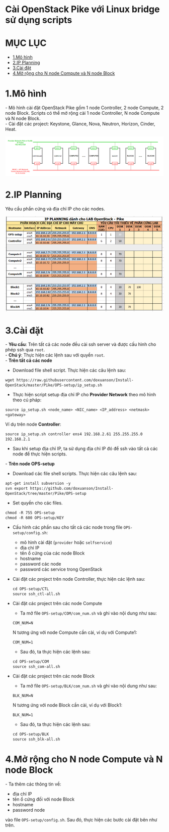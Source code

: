 # Cài OpenStack Pike với Linux bridge sử dụng scripts


# MỤC LỤC
- [1.Mô hình](#1)
- [2.IP Planning](#2)
- [3.Cài đặt](#3)
- [4.Mở rộng cho N node Compute và N node Block](#$)


<a name="1"></a>
# 1.Mô hình
\- Mô hình cài đặt OpenStack Pike gồm 1 node Controller, 2 node Compute, 2 node Block. Scripts có thể mở rộng cài 1 node Controller, N node Compute và N node Block.  
\- Cài đặt các project: Keystone, Glance, Nova, Neutron, Horizon, Cinder, Heat.  

<img src="images/mo_hinh.png" />

<a name="2"></a>
# 2.IP Planning
Yêu cầu phần cứng và địa chỉ IP cho các nodes.

<img src="images/ip_planning.png" />

<a name="3"></a>
# 3.Cài đặt
\- **Yêu cầu**: Trên tất cả các node đều cài ssh server và được cấu hình cho phép ssh qua `root`.  
\- **Chú ý**: Thực hiện các lệnh sau với quyền `root`.  
\- **Trên tất cả các node**   
  - Download file shell script. Thực hiện các câu lệnh sau:  
  ```
  wget https://raw.githubusercontent.com/doxuanson/Install-OpenStack/master/Pike/OPS-setup/ip_setup.sh
  ```

 - Thực hiện script setup địa chỉ IP cho **Provider Network** theo mô hình theo cú pháp:  
  ```
  source ip_setup.sh <node_name> <NIC_name> <IP_address> <netmask> <gateway>
  ```

  Ví dụ trên node **Controller**:  
  ```
  source ip_setup.sh controller ens4 192.168.2.61 255.255.255.0 192.168.2.1
  ```

  - Sau khi setup địa chỉ IP, ta sử dụng địa chỉ IP đó để ssh vào tất cả các node để thực hiện scripts.  

\- **Trên node OPS-setup**  
  - Download các file shell scripts. Thực hiện các câu lệnh sau:  
  ```
  apt-get install subversion -y
  svn export https://github.com/doxuanson/Install-OpenStack/tree/master/Pike/OPS-setup
  ```
  - Set quyền cho các files.  
  ```
  chmod -R 755 OPS-setup
  chmod -R 600 OPS-setup/KEY
  ```

  - Cấu hình các phần sau cho tất cả các node trong file `OPS-setup/config.sh`:  
    - mô hình cài đặt (`provider` hoặc `selfservice`)
    - địa chỉ IP  
    - tên ổ cứng của các node Block
    - hostname
    - password các node
    - password các service trong OpenStack
  
  - Cài đặt các project trên node Controller, thực hiện các lệnh sau:  
    ```
    cd OPS-setup/CTL
    source ssh_ctl-all.sh
    ```
    
  - Cài đặt các project trên các node Compute  
    - Ta mở file `OPS-setup/COM/com_num.sh` và ghi vào nội dung như sau:  
    ```
    COM_NUM=N
    ```

    N tương ứng với node Compute cần cài, ví dụ với Compute1:  
    ```
    COM_NUM=1
    ```  
    
    - Sau đó, ta thực hiện các lệnh sau:  
    ```
    cd OPS-setup/COM
    source ssh_com-all.sh
    ```

  - Cài đặt các project trên các node Block  
    - Ta mở file `OPS-setup/BLK/com_num.sh` và ghi vào nội dung như sau:  
    ```
    BLK_NUM=N
    ```

    N tương ứng với node Block cần cài, ví dụ với Block1:  
    ```
    BLK_NUM=1
    ```  
    
    - Sau đó, ta thực hiện các lệnh sau:  
    ```
    cd OPS-setup/BLK
    source ssh_blk-all.sh
    ```

<a name="4"></a>
# 4.Mở rộng cho N node Compute và N node Block
\- Ta thêm các thông tin về:  
- địa chỉ IP  
- tên ổ cứng đối với node Block
- hostname
- password node

vào file `OPS-setup/config.sh`. Sau đó, thực hiện các bước cài đặt bên như trên.























